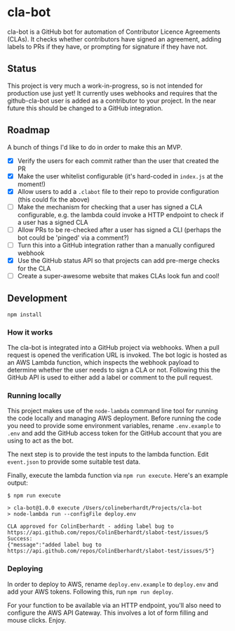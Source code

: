 # cla-bot

cla-bot is a GitHub bot for automation of Contributor Licence Agreements (CLAs). It checks whether contributors have signed an agreement, adding labels to PRs if they have, or prompting for signature if they have not.

## Status

This project is very much a work-in-progress, so is not intended for production use just yet! It currently uses webhooks and requires that the github-cla-bot user is added as a contributor to your project. In the near future this should be changed to a GitHub integration.

## Roadmap

A bunch of things I'd like to do in order to make this an MVP.

  - [x] Verify the users for each commit rather than the user that created the PR
  - [x] Make the user whitelist configurable (it's hard-coded in `index.js` at the moment!)
  - [x] Allow users to add a `.clabot` file to their repo to provide configuration (this could fix the above)
  - [ ] Make the mechanism for checking that a user has signed a CLA configurable, e.g. the lambda could invoke a HTTP endpoint to check if a user has a signed CLA
  - [ ] Allow PRs to be re-checked after a user has signed a CLI (perhaps the bot could be 'pinged' via a comment?)
  - [ ] Turn this into a GitHub integration rather than a manually configured webhook
  - [x] Use the GitHub status API so that projects can add pre-merge checks for the CLA
  - [ ] Create a super-awesome website that makes CLAs look fun and cool!

## Development

~~~
npm install
~~~

### How it works

The cla-bot is integrated into a GitHub project via webhooks. When a pull request is opened the verification URL is invoked. The bot logic is hosted as an AWS Lambda function, which inspects the webhook payload to determine whether the user needs to sign a CLA or not. Following this the GitHub API is used to either add a label or comment to the pull request.

### Running locally

This project makes use of the `node-lambda` command line tool for running the code locally and managing AWS deployment. Before running the code you need to provide some environment variables, rename `.env.example` to `.env` and add the GitHub access token for the GitHub account that you are using to act as the bot.

The next step is to provide the test inputs to the lambda function. Edit `event.json` to provide some suitable test data.

Finally, execute the lambda function via `npm run execute`. Here's an example output:

~~~console
$ npm run execute

> cla-bot@1.0.0 execute /Users/colineberhardt/Projects/cla-bot
> node-lambda run --configFile deploy.env

CLA approved for ColinEberhardt - adding label bug to https://api.github.com/repos/ColinEberhardt/slabot-test/issues/5
Success:
{"message":"added label bug to https://api.github.com/repos/ColinEberhardt/slabot-test/issues/5"}
~~~

### Deploying

In order to deploy to AWS, rename `deploy.env.example` to `deploy.env` and add your AWS tokens. Following this, run `npm run deploy`.

For your function to be available via an HTTP endpoint, you'll also need to configure the AWS API Gateway. This involves a lot of form filling and mouse clicks. Enjoy.
